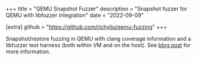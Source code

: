 +++
title = "QEMU Snapshot Fuzzer"
description = "Snapshot fuzzer for QEMU with libfuzzer integration"
date = "2022-09-09"

[extra]
github = "https://github.com/richyliu/qemu-fuzzing"
+++

Snapshot/restore fuzzing in QEMU with clang coverage information and a libfuzzer
test harness (both within VM and on the host). See [blog
post](blog/qemu-snapshot-fuzzing/) for more information.
